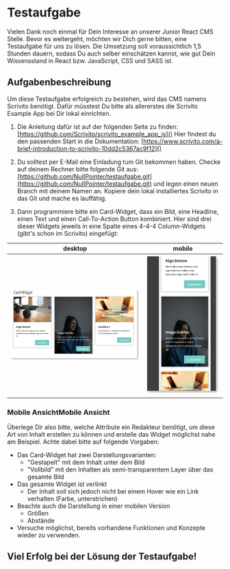 # Testaufgabe

Vielen Dank noch einmal für Dein Interesse an unserer Junior React CMS Stelle. Bevor es weitergeht, möchten wir Dich gerne bitten, eine Testaufgabe für uns zu lösen. Die Umsetzung soll voraussichtlich 1,5 Stunden dauern, sodass Du auch selber einschätzen kannst, wie gut Dein Wissensstand in React bzw. JavaScript, CSS und SASS ist.



## Aufgabenbeschreibung 

Um diese Testaufgabe erfolgreich zu bestehen, wird das CMS namens Scrivito benötigt. Dafür müsstest Du bitte als allererstes die Scrivito Example App bei Dir lokal einrichten.

1. Die Anleitung dafür ist auf der folgenden Seite zu finden: [https://github.com/Scrivito/scrivito_example_app_js]()
Hier findest du den passenden Start in die Dokumentation: [https://www.scrivito.com/a-brief-introduction-to-scrivito-10dd2c5367ac9f12]()

2. Du solltest per E-Mail eine Einladung tum Git bekommen haben. Checke auf deinem Rechner bitte folgende Git aus: [https://github.com/NuIIPointer/testaufgabe.git](https://github.com/NuIIPointer/testaufgabe.git) und legen einen neuen Branch mit deinem Namen an. Kopiere dein lokal installiertes Scrivito in das Git und mache es lauffähig.

3. Dann programmiere bitte ein Card-Widget, dass ein Bild, eine Headline, einen Text und einen Call-To-Action Button kombiniert. Hier sind drei dieser Widgets jeweils in eine Spalte eines 4-4-4 Column-Widgets (gibt's schon im Scrivito) eingefügt:

| desktop | mobile |
| --- | --- |
| ![view of multiple card widgets next to each other](./images/image1.png) | ![mobile view of one card widget](./images/image2.png) |

### Mobile AnsichtMobile Ansicht
Überlege Dir also bitte, welche Attribute ein Redakteur benötigt, um diese Art von Inhalt erstellen zu können und erstelle das Widget möglichst nahe am Beispiel. Achte dabei bitte auf folgende Vorgaben:

- Das Card-Widget hat zwei Darstellungsvarianten:
    - "Gestapelt" mit dem Inhalt unter dem Bild
    - "Vollbild" mit den Inhalten als semi-transparentem Layer über das gesamte Bild
- Das gesamte Widget ist verlinkt
    - Der Inhalt soll sich jedoch nicht bei einem Hover wie ein Link verhalten (Farbe, unterstrichen)
- Beachte auch die Darstellung in einer mobilen Version
    - Größen
    - Abstände
- Versuche möglichst, bereits vorhandene Funktionen und Konzepte wieder zu verwenden.

## Viel Erfolg bei der Lösung der Testaufgabe! 
